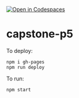 [![Open in Codespaces](https://classroom.github.com/assets/launch-codespace-2972f46106e565e64193e422d61a12cf1da4916b45550586e14ef0a7c637dd04.svg)](https://classroom.github.com/open-in-codespaces?assignment_repo_id=19050792)
# capstone-p5

To deploy:
```
npm i gh-pages
npm run deploy
```

To run:
```
npm start
```